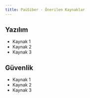 ```yaml
---
title: PaüSiber - Önerilen Kaynaklar
---
```


## Yazılım
- Kaynak 1
- Kaynak 2
- Kaynak 3

## Güvenlik
- Kaynak 1
- Kaynak 2
- Kaynak 3

